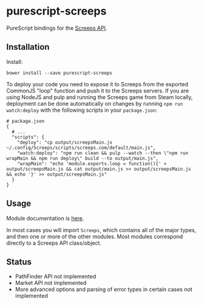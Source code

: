 # purescript-screeps

PureScript bindings for the [Screeps API](http://support.screeps.com/hc/en-us/articles/203084991-API-Reference).


## Installation

Install:

```
bower install --save purescript-screeps
```

To deploy your code you need to expose it to Screeps from the exported CommonJS "loop" function and push it to the Screeps servers. If you are using NodeJS and pulp and running the Screeps game from Steam locally, deployment can be done automatically on changes by running `npm run watch:deploy` with the following scripts in your `package.json`:

```
# package.json
{
  # ...
  "scripts": {
    "deploy": "cp output/screepsMain.js ~/.config/Screeps/scripts/screeps.com/default/main.js",
    "watch:deploy": "npm run clean && pulp --watch --then \"npm run wrapMain && npm run deploy\" build --to output/main.js",
    "wrapMain": "echo 'module.exports.loop = function(){' > output/screepsMain.js && cat output/main.js >> output/screepsMain.js && echo '}' >> output/screepsMain.js"
  }
}
```

## Usage

Module documentation is [here](https://github.com/nicholaskariniemi/purescript-screeps/tree/master/docs).

In most cases you will import `Screeps`, which contains all of the major types, and then one or more of the other modules. Most modules correspond directly to a Screeps API class/object.

## Status

* PathFinder API not implemented
* Market API not implemented
* More advanced options and parsing of error types in certain cases not implemented
